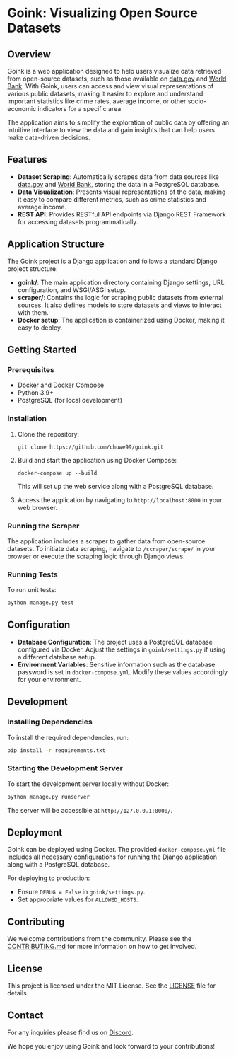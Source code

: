 # Goink: Visualizing Open Source Datasets

## Overview

Goink is a web application designed to help users visualize data retrieved from open-source datasets, such as those available on [data.gov](https://www.data.gov) and [World Bank](https://data.worldbank.org). With Goink, users can access and view visual representations of various public datasets, making it easier to explore and understand important statistics like crime rates, average income, or other socio-economic indicators for a specific area.

The application aims to simplify the exploration of public data by offering an intuitive interface to view the data and gain insights that can help users make data-driven decisions.

## Features

- **Dataset Scraping**: Automatically scrapes data from data sources like [data.gov](https://www.data.gov) and [World Bank](https://data.worldbank.org), storing the data in a PostgreSQL database.
- **Data Visualization**: Presents visual representations of the data, making it easy to compare different metrics, such as crime statistics and average income.
- **REST API**: Provides RESTful API endpoints via Django REST Framework for accessing datasets programmatically.

## Application Structure

The Goink project is a Django application and follows a standard Django project structure:

- **goink/**: The main application directory containing Django settings, URL configuration, and WSGI/ASGI setup.
- **scraper/**: Contains the logic for scraping public datasets from external sources. It also defines models to store datasets and views to interact with them.
- **Docker setup**: The application is containerized using Docker, making it easy to deploy.

## Getting Started

### Prerequisites

- Docker and Docker Compose
- Python 3.9+
- PostgreSQL (for local development)

### Installation

1. Clone the repository:
   ```
   git clone https://github.com/chowe99/goink.git
   ```

2. Build and start the application using Docker Compose:
   ```
   docker-compose up --build
   ```
   This will set up the web service along with a PostgreSQL database.

3. Access the application by navigating to `http://localhost:8000` in your web browser.

### Running the Scraper

The application includes a scraper to gather data from open-source datasets. To initiate data scraping, navigate to `/scraper/scrape/` in your browser or execute the scraping logic through Django views.

### Running Tests

To run unit tests:
```bash
python manage.py test
```

## Configuration

- **Database Configuration**: The project uses a PostgreSQL database configured via Docker. Adjust the settings in `goink/settings.py` if using a different database setup.
- **Environment Variables**: Sensitive information such as the database password is set in `docker-compose.yml`. Modify these values accordingly for your environment.

## Development

### Installing Dependencies

To install the required dependencies, run:
```bash
pip install -r requirements.txt
```

### Starting the Development Server

To start the development server locally without Docker:
```bash
python manage.py runserver
```
The server will be accessible at `http://127.0.0.1:8000/`.

## Deployment

Goink can be deployed using Docker. The provided `docker-compose.yml` file includes all necessary configurations for running the Django application along with a PostgreSQL database.

For deploying to production:

- Ensure `DEBUG = False` in `goink/settings.py`.
- Set appropriate values for `ALLOWED_HOSTS`.

## Contributing

We welcome contributions from the community. Please see the [CONTRIBUTING.md](./CONTRIBUTING.md) for more information on how to get involved.

## License

This project is licensed under the MIT License. See the [LICENSE](./LICENSE) file for details.

## Contact

For any inquiries please find us on [Discord](https://discord.gg/JrKb8x534M).

We hope you enjoy using Goink and look forward to your contributions!

